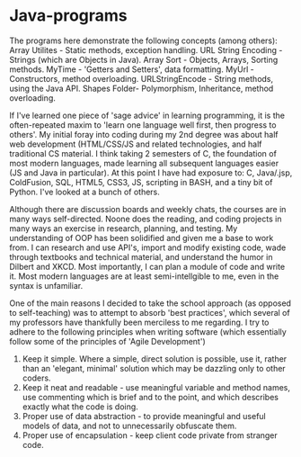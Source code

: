 # Java-programs

The programs here demonstrate the following concepts (among others):
Array Utilites - Static methods, exception handling.
URL String Encoding - Strings (which are Objects in Java).
Array Sort - Objects, Arrays, Sorting methods.
MyTime - 'Getters and Setters', data formatting.
MyUrl - Constructors, method overloading.
URLStringEncode - String methods, using the Java API.
Shapes Folder- Polymorphism, Inheritance, method overloading.

If I've learned one piece of 'sage advice' in learning programming, it is the often-repeated maxim to 'learn one language well first, then progress to others'. My initial foray into coding during my 2nd degree was about half web development (HTML/CSS/JS and related technologies, and half traditional CS material. I think taking 2 semesters of C, the foundation of most modern languages, made learning all subsequent languages easier (JS and Java in particular). At this point I have had exposure to: C, Java/.jsp, ColdFusion, SQL, HTML5, CSS3, JS, scripting in BASH, and a tiny bit of Python. I've looked at a bunch of others.

Although there are discussion boards and weekly chats, the courses are in many ways self-directed. Noone does the reading, and coding projects in many ways an exercise in research, planning, and testing. 
My understanding of OOP has been solidified and given me a base to work from. I can research and use API's, import and modify existing code, wade through textbooks and technical material, and understand the humor in Dilbert and XKCD. Most importantly, I can plan a module of code and write it. Most modern languages are at least semi-intellgible to me, even in the syntax is unfamiliar. 

One of the main reasons I decided to take the school approach (as opposed to self-teaching) was to attempt to absorb 'best practices', which several of my professors have thankfully been merciless to me regarding. I try to adhere to the following principles when writing software (which essentially follow some of the principles of 'Agile Development')
1. Keep it simple. Where a simple, direct solution is possible, use it, rather than an 'elegant, minimal' solution which may be dazzling only to other coders.
2. Keep it neat and readable - use meaningful variable and method names, use commenting which is brief and to the point, and which
describes exactly what the code is doing.
3. Proper use of data abstraction - to provide meaningful and useful models of data, and not to unnecessarily obfuscate them.
4. Proper use of encapsulation - keep client code private from stranger code.

